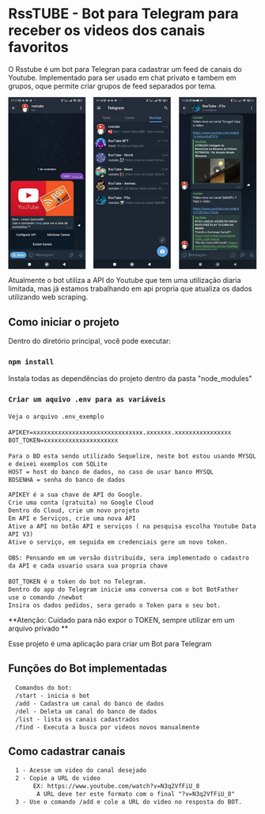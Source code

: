 # RssTUBE - Bot para Telegram para receber os videos dos canais favoritos

O Rsstube é um bot para Telegran para cadastrar um feed de canais do Youtube.
Implementado para ser usado em chat privato e tambem em grupos, oque permite criar grupos de feed separados por tema.

<img src="/assets/img/rsstube.png" align="middle">

Atualmente o bot utiliza a API do Youtube que tem uma utilização diaria limitada,  mas já estamos trabalhando em api propria que atualiza os dados utilizando web scraping.

## Como iniciar o projeto

Dentro do diretório principal, você pode executar:

### `npm install`

Instala todas as dependências do projeto dentro da pasta "node_modules"


### `Criar um aquivo .env para as variáveis`

```
Veja o arquivo .env_exemplo

APIKEY=xxxxxxxxxxxxxxxxxxxxxxxxxxxxxxx.xxxxxxx.xxxxxxxxxxxxxxxx
BOT_TOKEN=xxxxxxxxxxxxxxxxxxxxx

Para o BD esta sendo utilizado Sequelize, neste bot estou usando MYSQL e deixei exemplos com SQLite
HOST = host do banco de dados, no caso de usar banco MYSQL
BDSENHA = senha do banco de dados
```
```
APIKEY é a sua chave de API do Google. 
Crie uma conta (gratuita) no Google Cloud 
Dentro do Cloud, crie um novo projeto
Em API e Serviços, crie uma nova API
Ative a API no botão API e serviços ( na pesquisa escolha Youtube Data API V3)
Ative o serviço, em seguida em credenciais gere um novo token.

OBS: Pensando em um versão distribuida, sera implementado o cadastro da API e cada usuario usara sua propria chave

BOT_TOKEN é o token do bot no Telegram.
Dentro do app do Telegram inicie uma conversa com o bot BotFather
use o comando /newbot 
Insira os dados pedidos, sera gerado o Token para o seu bot.
```
**Atenção: Cuidado para não expor o TOKEN, sempre utilizar em um arquivo privado **

Esse projeto é uma aplicação para criar um Bot para Telegram
## Funções do Bot implementadas
```
  Comandos do bot:
  /start - inicia o bot
  /add - Cadastra um canal do banco de dados
  /del - Deleta um canal do banco de dados
  /list - lista os canais cadastrados
  /find - Executa a busca por videos novos manualmente
```
## Como cadastrar canais
```
  1 - Acesse um video do canal desejado
  2 - Copie a URL do video
       EX: https://www.youtube.com/watch?v=N3q2VfFiU_8
        A URL deve ter este formato com o final "?v=N3q2VfFiU_8"
  3 - Use o comando /add e cole a URL do video no resposta do BOT. 
```